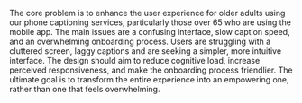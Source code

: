 The core problem is to enhance the user experience for older adults using our phone captioning services, particularly those over 65 who are using the mobile app. The main issues are a confusing interface, slow caption speed, and an overwhelming onboarding process. Users are struggling with a cluttered screen, laggy captions and are seeking a simpler, more intuitive interface. The design should aim to reduce cognitive load, increase perceived responsiveness, and make the onboarding process friendlier. The ultimate goal is to transform the entire experience into an empowering one, rather than one that feels overwhelming.
